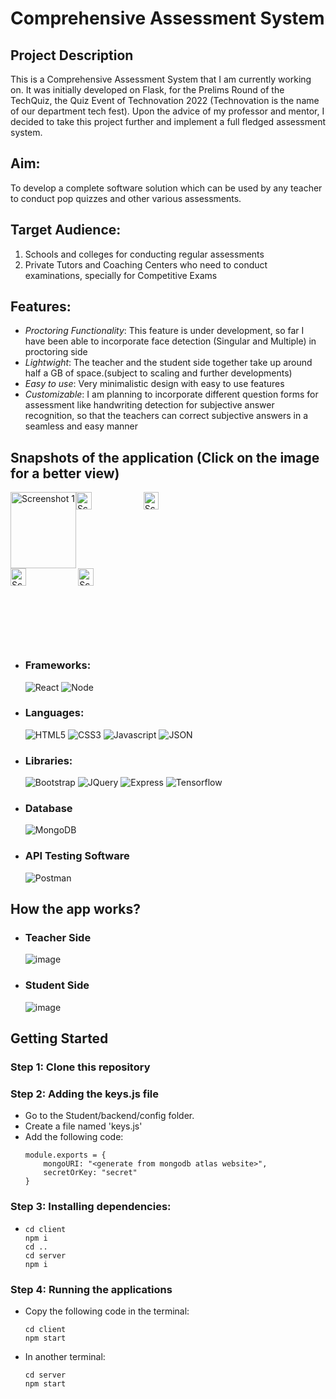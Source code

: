# Comprehensive Assessment System

<h2>Project Description</h2>
This is a Comprehensive Assessment System that I am currently working on.
It was initially developed on Flask, for the Prelims Round of the TechQuiz, the Quiz Event of Technovation 2022 (Technovation is the name of our department tech fest). Upon the advice of my professor and mentor, I decided to take this project further and implement a full fledged assessment system.

<h2>Aim:</h2>
To develop a complete software solution which can be used by any teacher to conduct pop quizzes and other various assessments.

<h2>Target Audience:</h2>
<ol>
  <li>Schools and colleges for conducting regular assessments</li>
  <li>Private Tutors and Coaching Centers who need to conduct examinations, specially for Competitive Exams</li>
</ol>

<h2>Features:</h2>
<ul>
  <li><em>Proctoring Functionality</em>: This feature is under development, so far I have been able to incorporate face detection (Singular and Multiple) in proctoring side</li> 
  <li><em>Lightwight</em>: The teacher and the student side together take up around half a GB of space.(subject to scaling and further developments)</li>
  <li><em>Easy to use</em>: Very minimalistic design with easy to use features</li>
  <li><em>Customizable</em>: I am planning to incorporate different question forms for assessment like handwriting detection for subjective answer recognition, so that the teachers can correct subjective answers in a seamless and easy manner</li>
</ul>

<h2>Snapshots of the application (Click on the image for a better view)</h2>

<div style="display: flex; flex-wrap: wrap;">
  <a href="https://github.com/Sayantan19/Quiz-MERN/assets/75779600/ada29ea0-5b0b-4651-8e96-d6e0dd5e19f0">
    <img src="https://github.com/Sayantan19/Quiz-MERN/assets/75779600/ada29ea0-5b0b-4651-8e96-d6e0dd5e19f0" alt="Screenshot 1" style="width: 100%;">
  </a>
  <div style="display: flex">
    <a href="https://github.com/Sayantan19/Quiz-MERN/assets/75779600/e832e9b7-9b0a-4129-8a5e-01deb127dc78">
      <img src="https://github.com/Sayantan19/Quiz-MERN/assets/75779600/e832e9b7-9b0a-4129-8a5e-01deb127dc78" alt="Screenshot 2" style="width: 48%">
    </a>
    <a href="https://github.com/Sayantan19/Quiz-MERN/assets/75779600/c70f9d1b-210b-48fe-b214-70b9cab2de29">
      <img src="https://github.com/Sayantan19/Quiz-MERN/assets/75779600/c70f9d1b-210b-48fe-b214-70b9cab2de29" alt="Screenshot 3" style="width: 48%;">
    </a>
  </div>
  <div style="display: flex">
    <a href="https://github.com/Sayantan19/Quiz-MERN/assets/75779600/568d2ca8-f818-4ec2-9e0e-f94057c5a37a">
      <img src="https://github.com/Sayantan19/Quiz-MERN/assets/75779600/568d2ca8-f818-4ec2-9e0e-f94057c5a37a" alt="Screenshot 4" style="width: 48%;">
    </a>
    <a href="https://github.com/Sayantan19/Quiz-MERN/assets/75779600/65021909-6589-4dc5-857c-623a2a706a5b">
      <img src="https://github.com/Sayantan19/Quiz-MERN/assets/75779600/65021909-6589-4dc5-857c-623a2a706a5b" alt="Screenshot 5" style="width: 48%;">
    </a>
  </div>
</div>


<ul>
<li><h3>Frameworks:</h3>

![React](https://img.shields.io/badge/React-20232A?style=for-the-badge&logo=react&logoColor=61DAFB)
![Node](https://img.shields.io/badge/Node.js-339933?style=for-the-badge&logo=nodedotjs&logoColor=white)

</li>
  
<li>
<h3>Languages:</h3>

![HTML5](https://img.shields.io/badge/HTML5-E34F26?style=for-the-badge&logo=html5&logoColor=white)
![CSS3](https://img.shields.io/badge/CSS3-1572B6?style=for-the-badge&logo=css3&logoColor=white)
![Javascript](https://img.shields.io/badge/JavaScript-323330?style=for-the-badge&logo=javascript&logoColor=F7DF1E)
![JSON](https://img.shields.io/badge/json-5E5C5C?style=for-the-badge&logo=json&logoColor=white)

</li>
<li>
<h3>Libraries:</h3>
    
![Bootstrap](https://img.shields.io/badge/Bootstrap-563D7C?style=for-the-badge&logo=bootstrap&logoColor=white)
![JQuery](https://img.shields.io/badge/jQuery-0769AD?style=for-the-badge&logo=jquery&logoColor=white)
![Express](https://img.shields.io/badge/Express.js-000000?style=for-the-badge&logo=express&logoColor=white)
![Tensorflow](https://img.shields.io/badge/TensorFlow-FF6F00?style=for-the-badge&logo=tensorflow&logoColor=white)
  
</li>
  
<li>
<h3>Database</h3>

![MongoDB](https://img.shields.io/badge/MongoDB-4EA94B?style=for-the-badge&logo=mongodb&logoColor=white)

</li>
<li>  
<h3>API Testing Software</h3>
  
![Postman](https://img.shields.io/badge/Postman-FF6C37?style=for-the-badge&logo=postman&logoColor=white)
  
</li>
</ul>

<h2>How the app works?</h2>

<ul>
<li><h3>Teacher Side</h3>

![image](https://github.com/Sayantan19/Quiz-MERN/assets/75779600/91d239bf-f85a-4169-a943-b06fe8b3e0f6)

</li>
<li><h3>Student Side</h3>

![image](https://github.com/Sayantan19/Quiz-MERN/assets/75779600/f580061b-76f5-4910-8702-829a58cc9b26)

</li>
</ul>
<h2>Getting Started</h2>
<h3>Step 1: Clone this repository</h3>
<h3>Step 2: Adding the keys.js file</h3>
<ul>
<li>Go to the Student/backend/config folder.</li>
<li>Create a file named 'keys.js'</li>
<li>Add the following code:

    module.exports = {
        mongoURI: "<generate from mongodb atlas website>",
        secretOrKey: "secret"
    }
</li>
</ul>
<h3>Step 3: Installing dependencies: </h3>
<ul>
<li>
  
    cd client
    npm i
    cd ..
    cd server
    npm i
</li>
</ul>
<h3>Step 4: Running the applications</h3>
<ul>
<li>Copy the following code in the terminal:

    cd client
    npm start
</li>
<li>In another terminal:

    cd server
    npm start
</li>
</ul>


